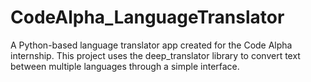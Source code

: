# CodeAlpha_LanguageTranslator
A Python-based language translator app created for the Code Alpha internship. This project uses the deep_translator library to convert text between multiple languages through a simple interface.
